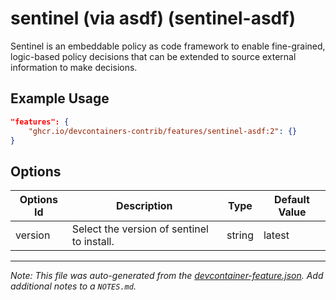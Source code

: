 
# sentinel (via asdf) (sentinel-asdf)

Sentinel is an embeddable policy as code framework to enable fine-grained, logic-based policy decisions that can be extended to source external information to make decisions.

## Example Usage

```json
"features": {
    "ghcr.io/devcontainers-contrib/features/sentinel-asdf:2": {}
}
```

## Options

| Options Id | Description | Type | Default Value |
|-----|-----|-----|-----|
| version | Select the version of sentinel to install. | string | latest |



---

_Note: This file was auto-generated from the [devcontainer-feature.json](https://github.com/devcontainers-contrib/features/blob/main/src/sentinel-asdf/devcontainer-feature.json).  Add additional notes to a `NOTES.md`._
